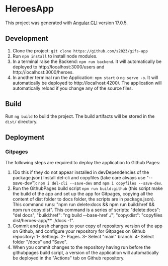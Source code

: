 # HeroesApp
This project was generated with [Angular CLI](https://github.com/angular/angular-cli) version 17.0.5.


## Development
1. Clone the project: ```git clone https://github.com/s2023/gifs-app```
2. Run ```npm install``` to install node modules.
3. In a terminal raise the Backend: ```npm run backend```. It will automatically be deployed to http://localhost:3000/users and http://localhost:3000/heroes.
4. In another terminal run the Application: ```npm start``` o ```ng serve -o```. It will automatically be deployed to http://localhost:4200/. The application will automatically reload if you change any of the source files.

## Build

Run `ng build` to build the project. The build artifacts will be stored in the `dist/` directory.

## Deployment

### Gitpages
The following steps are required to deploy the application to Github Pages:
1. (Do this if they do not appear installed in devDependencies of the package.json) Install del-cli and copyfiles (take care always use "--save-dev"): ```npm i del-cli --save-dev``` and ```npm i copyfiles --save-dev```.
2. Run the GithubPages build script ```npm run build:github``` (this script make the build of the app and set up the app for Gitpages, copying all the content of dist folder to docs folder, the scripts are in package.json). 
This command runs: "npm run delete:docs && npm run build:href && npm run copy:dist".
This command is a series of scripts:
  "delete:docs": "del docs",
  "build:href": "ng build --base-href ./",
  "copy:dist": "copyfiles dist/heroes-app/** ./docs -f".
3. Commit and push changes to your copy of repository version of the app on Github, and configure your repository for Gitpages on Github repository: 1- Settings. 2- Pages. 3- Select "main" branch. 4- Select folder "/docs" and "Save".
4. When you commit changes to the repository having run before the githubpages build script, a version of the application will automatically be deployed in the "Actions" tab on Github repository.
